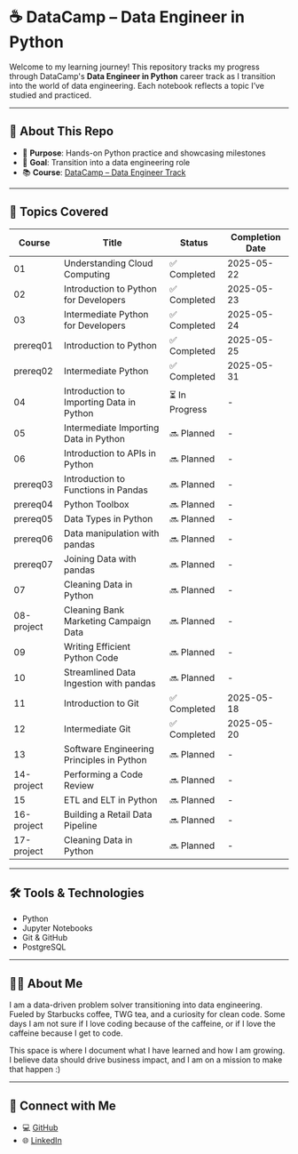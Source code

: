 # ☕️ DataCamp – Data Engineer in Python

Welcome to my learning journey! This repository tracks my progress through DataCamp's **Data Engineer in Python** career track as I transition into the world of data engineering. Each notebook reflects a topic I’ve studied and practiced.

---

## 📘 About This Repo

- 💼 **Purpose**: Hands-on Python practice and showcasing milestones
- 🎯 **Goal**: Transition into a data engineering role
- 📚 **Course**: [DataCamp – Data Engineer Track](https://www.datacamp.com/tracks/data-engineer-with-python)

---

## 🧠 Topics Covered

| Course     | Title                                     | Status         | Completion Date |
|------------|-------------------------------------------|----------------|-----------------|
| 01         | Understanding Cloud Computing             | ✅ Completed   | 2025-05-22      |
| 02         | Introduction to Python for Developers     | ✅ Completed   | 2025-05-23      |
| 03         | Intermediate Python for Developers        | ✅ Completed   | 2025-05-24      |
| prereq01   | Introduction to Python                    | ✅ Completed   | 2025-05-25      |
| prereq02   | Intermediate Python                       | ✅ Completed   | 2025-05-31      |
| 04         | Introduction to Importing Data in Python  | ⏳ In Progress | -               |
| 05         | Intermediate Importing Data in Python     | 🔜 Planned     | -               |
| 06         | Introduction to APIs in Python            | 🔜 Planned     | -               |
| prereq03   | Introduction to Functions in Pandas       | 🔜 Planned     | -               |
| prereq04   | Python Toolbox                            | 🔜 Planned     | -               |
| prereq05   | Data Types in Python                      | 🔜 Planned     | -               |
| prereq06   | Data manipulation with pandas             | 🔜 Planned     | -               |
| prereq07   | Joining Data with pandas                  | 🔜 Planned     | -               |
| 07         | Cleaning Data in Python                   | 🔜 Planned     | -               |
| 08-project | Cleaning Bank Marketing Campaign Data     | 🔜 Planned     | -               |
| 09         | Writing Efficient Python Code             | 🔜 Planned     | -               |
| 10         | Streamlined Data Ingestion with pandas    | 🔜 Planned     | -               |
| 11         | Introduction to Git                       | ✅ Completed   | 2025-05-18      |
| 12         | Intermediate Git                          | ✅ Completed   | 2025-05-20      |
| 13         | Software Engineering Principles in Python | 🔜 Planned     | -               |
| 14-project | Performing a Code Review                  | 🔜 Planned     | -               |
| 15         | ETL and ELT in Python                     | 🔜 Planned     | -               |
| 16-project | Building a Retail Data Pipeline           | 🔜 Planned     | -               |
| 17-project | Cleaning Data in Python                   | 🔜 Planned     | -               |


---

## 🛠️ Tools & Technologies

- Python
- Jupyter Notebooks
- Git & GitHub
- PostgreSQL

---

## 👨‍💻 About Me

I am a data-driven problem solver transitioning into data engineering.  
Fueled by Starbucks coffee, TWG tea, and a curiosity for clean code.
Some days I am not sure if I love coding because of the caffeine, or if I love the caffeine because I get to code.

This space is where I document what I have learned and how I am growing. 
I believe data should drive business impact, and I am on a mission to make that happen :)

---

## 🔗 Connect with Me

- 💻 [GitHub](https://github.com/yuhsijen)
- 🌐 [LinkedIn](https://www.linkedin.com/in/jenyuhsi/)
